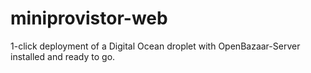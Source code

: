 # miniprovistor-web
1-click deployment of a Digital Ocean droplet with OpenBazaar-Server installed and ready to go.

